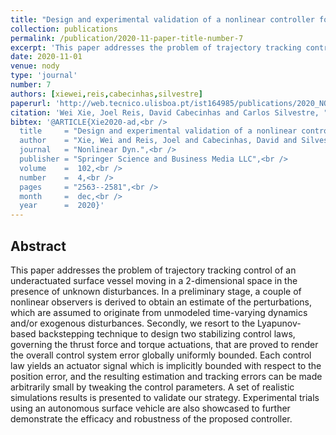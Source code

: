 ```yaml
---
title: "Design and experimental validation of a nonlinear controller for underactuated surface vessels"
collection: publications
permalink: /publication/2020-11-paper-title-number-7
excerpt: 'This paper addresses the problem of trajectory tracking control of an underactuated surface vessel moving in a two-dimensional space in the presence of unknown disturbances.'
date: 2020-11-01
venue: nody
type: 'journal'
number: 7
authors: [xiewei,reis,cabecinhas,silvestre]
paperurl: 'http://web.tecnico.ulisboa.pt/ist164985/publications/2020_NODY_Design_and_experimental_validation_of_a_nonlinear_controller_for_underactuated_surface_vessels.pdf'
citation: 'Wei Xie, Joel Reis, David Cabecinhas and Carlos Silvestre, "Design and experimental validation of a nonlinear controller for underactuated surface vessels," Nonlinear Dynamics, 102, 2563–2581, Dec. 2020. doi:10.1007/s11071-020-06058-8'
bibtex: '@ARTICLE{Xie2020-ad,<br />
  title     = "Design and experimental validation of a nonlinear controller for underactuated surface vessels", <br />
  author    = "Xie, Wei and Reis, Joel and Cabecinhas, David and Silvestre, Carlos",<br />
  journal   = "Nonlinear Dyn.",<br />
  publisher = "Springer Science and Business Media LLC",<br />
  volume    =  102,<br />
  number    =  4,<br />
  pages     = "2563--2581",<br />
  month     =  dec,<br />
  year      =  2020}'
---
```

**Abstract**
---
This paper addresses the problem of trajectory tracking control of an underactuated surface vessel moving in a 2-dimensional space in the presence of unknown disturbances.
In a preliminary stage, a couple of nonlinear observers is derived to obtain an estimate of the perturbations, which are assumed to originate from unmodeled time-varying dynamics and/or exogenous disturbances.
Secondly, we resort to the Lyapunov-based backstepping technique to design two stabilizing control laws, governing the thrust force and torque actuations, that are proved to render the overall control system error globally uniformly bounded.
Each control law yields an actuator signal which is implicitly bounded with respect to the position error, and the resulting estimation and tracking errors can be made arbitrarily small by tweaking the control parameters.
A set of realistic simulations results is presented to validate our strategy. Experimental trials using an autonomous surface vehicle are also showcased to further demonstrate the efficacy and robustness of the proposed controller.
